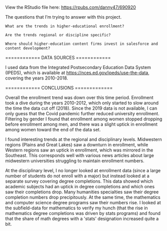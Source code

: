 
View the RStudio file here: https://rpubs.com/danny47/690920

The questions that I’m trying to answer with this project.

    What are the trends in higher-educational enrollment?
    
    Are the trends regional or discipline specific?
    
    Where should higher-education content firms invest in salesforce and content development?

============ DATA SOURCES ============

I used data from the Integrated Postsecondary Education Data System (IPEDS), which is available at https://nces.ed.gov/ipeds/use-the-data, covering the years 2010-2018. 

============ CONCLUSIONS =============

Overall the enrollment trend was down over this time period. Enrollment took a dive during the years 2010-2012, which only started to slow around the time the data cut off (2018). Since the 2019 data is not available, I can only guess that the Covid pandemic further reduced university enrollment. Filtering by gender I found that enrollment among women stopped dropping before enrollment among men, and there was a slight uptick in enrollment among women toward the end of the data set.  

I found interesting trends at the regional and disciplinary levels. Midwestern regions (Plains and Great Lakes) saw a downturn in enrollment, while Western regions saw an uptick in enrollment, which was mirrored in the Southeast. This corresponds well with various news articles about large midwestern universities struggling to maintain enrollment numbers. 

At the disciplinary level, I no longer looked at enrollment data (since a large number of students do not enroll with a major) but instead looked at a separate survey covering degree completions. This data showed which academic subjects had an uptick in degree completions and which ones saw their completions drop. Many humanities specialties saw their degree completion numbers drop precipitously. At the same time, the mathematics and computer science degree programs saw their numbers rise. I looked at the subfield-data for mathematics to verify my hunch (that the rise in mathematics degree completions was driven by stats programs) and found that the share of math degrees with a 'stats' designation increased quite a bit. 
